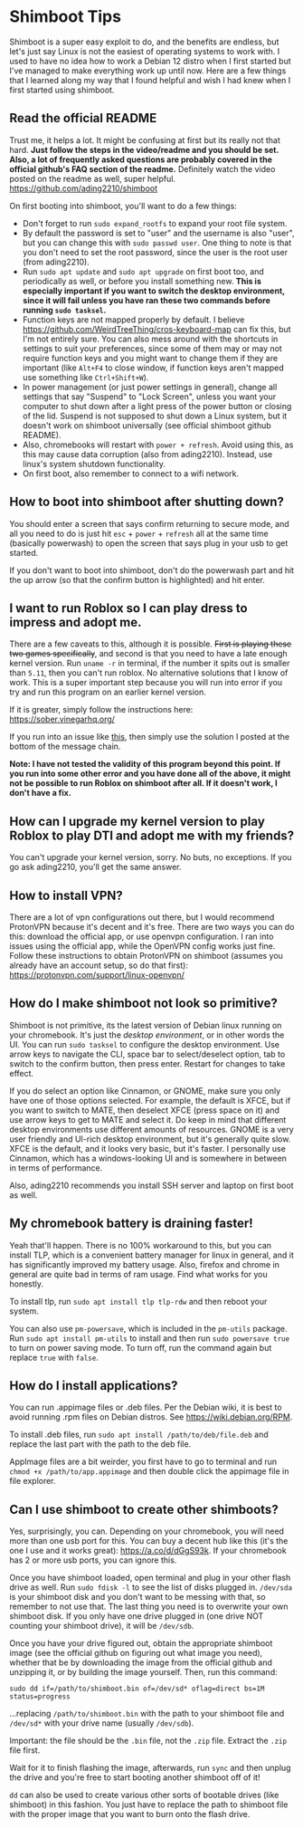 # Shimboot Tips 
Shimboot is a super easy exploit to do, and the benefits are endless, but let's just say Linux is not the easiest of operating systems to work with. I used to have no idea how to work a Debian 12 distro when I first started but I've managed to make everything work up until now. Here are a few things that I learned along my way that I found helpful and wish I had knew when I first started using shimboot.

## Read the official README
Trust me, it helps a lot. It might be confusing at first but its really not that hard. **Just follow the steps in the video/readme and you should be set. Also, a lot of frequently asked questions are probably covered in the official github's FAQ section of the readme.** Definitely watch the video posted on the readme as well, super helpful.
https://github.com/ading2210/shimboot

On first booting into shimboot, you'll want to do a few things:
- Don't forget to run `sudo expand_rootfs` to expand your root file system.
- By default the password is set to "user" and the username is also "user", but you can change this with `sudo passwd user`. One thing to note is that you don't need to set the root password, since the user is the root user (from ading2210). 
- Run `sudo apt update` and `sudo apt upgrade` on first boot too, and periodically as well, or before you install something new. **This is especially important if you want to switch the desktop environment, since it will fail unless you have ran these two commands before running `sudo tasksel`.**
- Function keys are not mapped properly by default. I believe https://github.com/WeirdTreeThing/cros-keyboard-map can fix this, but I'm not entirely sure. You can also mess around with the shortcuts in settings to suit your preferences, since some of them may or may not require function keys and you might want to change them if they are important (like `Alt+F4` to close window, if function keys aren't mapped use something like `Ctrl+Shift+W`).
- In power management (or just power settings in general), change all settings that say "Suspend" to "Lock Screen", unless you want your computer to shut down after a light press of the power button or closing of the lid. Suspend is not supposed to shut down a Linux system, but it doesn't work on shimboot universally (see official shimboot github README).
- Also, chromebooks will restart with `power + refresh`. Avoid using this, as this may cause data corruption (also from ading2210). Instead, use linux's system shutdown functionality.
- On first boot, also remember to connect to a wifi network.

## How to boot into shimboot after shutting down?
You should enter a screen that says confirm returning to secure mode, and all you need to do is just hit `esc` + `power` + `refresh` all at the same time (basically powerwash) to open the screen that says plug in your usb to get started. 

If you don't want to boot into shimboot, don't do the powerwash part and hit the up arrow (so that the confirm button is highlighted) and hit enter.

## I want to run Roblox so I can play dress to impress and adopt me.
There are a few caveats to this, although it is possible. ~~First is playing these two games specifically~~, and second is that you need to have a late enough kernel version. Run `uname -r` in terminal, if the number it spits out is smaller than `5.11`, then you can't run roblox. No alternative solutions that I know of work. This is a super important step because you will run into error if you try and run this program on an earlier kernel version.

If it is greater, simply follow the instructions here: https://sober.vinegarhq.org/

If you run into an issue like [this](https://github.com/flatpak/flatpak/issues/5944), then simply use the solution I posted at the bottom of the message chain. 

**Note: I have not tested the validity of this program beyond this point. If you run into some other error and you have done all of the above, it might not be possible to run Roblox on shimboot after all. If it doesn't work, I don't have a fix.**

## How can I upgrade my kernel version to play Roblox to play DTI and adopt me with my friends?
You can't upgrade your kernel version, sorry. No buts, no exceptions. If you go ask ading2210, you'll get the same answer.

## How to install VPN?
There are a lot of vpn configurations out there, but I would recommend ProtonVPN because it's decent and it's free. There are two ways you can do this: download the official app, or use openvpn configuration. I ran into issues using the official app, while the OpenVPN config works just fine. Follow these instructions to obtain ProtonVPN on shimboot (assumes you already have an account setup, so do that first): https://protonvpn.com/support/linux-openvpn/

## How do I make shimboot not look so primitive?
Shimboot is not primitive, its the latest version of Debian linux running on your chromebook. It's just the *desktop environment*, or in other words the UI. You can run `sudo tasksel` to configure the desktop environment. Use arrow keys to navigate the CLI, space bar to select/deselect option, tab to switch to the confirm button, then press enter. Restart for changes to take effect.

If you do select an option like Cinnamon, or GNOME, make sure you only have one of those options selected. For example, the default is XFCE, but if you want to switch to MATE, then deselect XFCE (press space on it) and use arrow keys to get to MATE and select it. 
Do keep in mind that different desktop environments use different amounts of resources. GNOME is a very user friendly and UI-rich desktop environment, but it's generally quite slow. XFCE is the default, and it looks very basic, but it's faster. I personally use Cinnamon, which has a windows-looking UI and is somewhere in between in terms of performance.

Also, ading2210 recommends you install SSH server and laptop on first boot as well.

## My chromebook battery is draining faster!
Yeah that'll happen. There is no 100% workaround to this, but you can install TLP, which is a convenient battery manager for linux in general, and it has significantly improved my battery usage. Also, firefox and chrome in general are quite bad in terms of ram usage. Find what works for you honestly.

To install tlp, run `sudo apt install tlp tlp-rdw` and then reboot your system.

You can also use `pm-powersave`, which is included in the `pm-utils` package. Run `sudo apt install pm-utils` to install and then run `sudo powersave true` to turn on power saving mode. To turn off, run the command again but replace `true` with `false`.

## How do I install applications?
You can run .appimage files or .deb files. Per the Debian wiki, it is best to avoid running .rpm files on Debian distros. See https://wiki.debian.org/RPM. 

To install .deb files, run `sudo apt install /path/to/deb/file.deb` and replace the last part with the path to the deb file.

AppImage files are a bit weirder, you first have to go to terminal and run `chmod +x /path/to/app.appimage` and then double click the appimage file in file explorer.

## Can I use shimboot to create other shimboots?
Yes, surprisingly, you can. Depending on your chromebook, you will need more than one usb port for this. You can buy a decent hub like this (it's the one I use and it works great): https://a.co/d/dGgS93k. If your chromebook has 2 or more usb ports, you can ignore this.

Once you have shimboot loaded, open terminal and plug in your other flash drive as well. Run `sudo fdisk -l` to see the list of disks plugged in. `/dev/sda` is your shimboot disk and you don't want to be messing with that, so remember to not use that. The last thing you need is to overwrite your own shimboot disk. If you only have one drive plugged in (one drive NOT counting your shimboot drive), it will be `/dev/sdb`. 

Once you have your drive figured out, obtain the appropriate shimboot image (see the official github on figuring out what image you need), whether that be by downloading the image from the official github and unzipping it, or by building the image yourself. Then, run this command:

```
sudo dd if=/path/to/shimboot.bin of=/dev/sd* oflag=direct bs=1M status=progress
```

...replacing `/path/to/shimboot.bin` with the path to your shimboot file and `/dev/sd*` with your drive name (usually `/dev/sdb`).

Important: the file should be the `.bin` file, not the `.zip` file. Extract the `.zip` file first.

Wait for it to finish flashing the image, afterwards, run `sync` and then unplug the drive and you're free to start booting another shimboot off of it!

`dd` can also be used to create various other sorts of bootable drives (like shimboot) in this fashion. You just have to replace the path to shimboot file with the proper image that you want to burn onto the flash drive.
